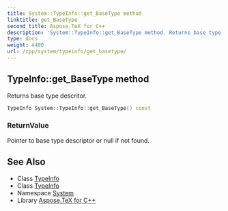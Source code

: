 ```yaml
---
title: System::TypeInfo::get_BaseType method
linktitle: get_BaseType
second_title: Aspose.TeX for C++
description: 'System::TypeInfo::get_BaseType method. Returns base type descritor in C++.'
type: docs
weight: 4400
url: /cpp/system/typeinfo/get_basetype/
---
```

## TypeInfo::get_BaseType method


Returns base type descritor.

```cpp
TypeInfo System::TypeInfo::get_BaseType() const
```


### ReturnValue

Pointer to base type descriptor or null if not found.

## See Also

* Class [TypeInfo](../)
* Class [TypeInfo](../)
* Namespace [System](../../)
* Library [Aspose.TeX for C++](../../../)
